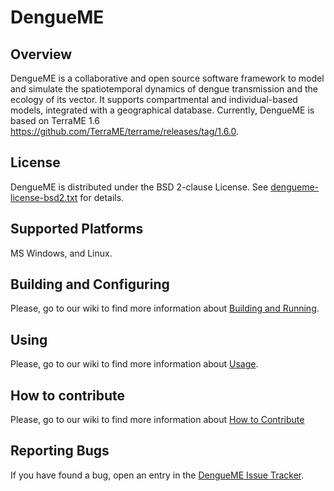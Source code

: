 # DengueME

## Overview
DengueME is a collaborative and open source software framework to model and simulate the spatiotemporal dynamics of dengue transmission and the ecology of its vector. It supports compartmental and individual-based models, integrated with a  geographical database. Currently, DengueME is based on TerraME 1.6 <https://github.com/TerraME/terrame/releases/tag/1.6.0>.

## License
DengueME is distributed under the BSD 2-clause License. See [dengueme-license-bsd2.txt](https://github.com/ufopleds/DengueME/blob/master/dengueme-licence-bsd2.txt) for details. 


## Supported Platforms
MS Windows, and Linux.

## Building and Configuring
Please, go to our wiki to find more information about [Building and Running]().
## Using
Please,  go to our wiki to find more information about [Usage](https://github.com/ufopleds/DengueME/wiki/How-to-Use).
## How to contribute
Please, go to our wiki to find more information about [How to Contribute]()
## Reporting Bugs
If you have found a bug, open an entry in the [DengueME Issue Tracker](https://github.com/ufopleds/DengueME/issues).
